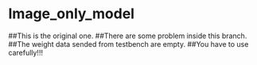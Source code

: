 # Image_only_model
##This is the original one.
##There are some problem inside this branch.
##The weight data sended from testbench are empty.
##You have to use carefully!!!
